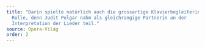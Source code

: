 ```yaml
---
title: "Darin spielte natürlich auch die grossartige Klavierbegleiterin eine
  Rolle, denn Judit Polgar nahm als gleichrangige Partnerin an der
  Interpretation der Lieder teil."
source: Opera-Világ
order: 2
---
```

